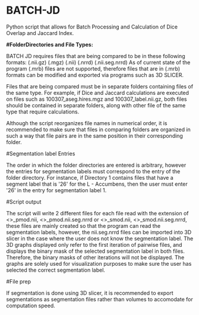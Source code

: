 # BATCH-JD
Python script that allows for Batch Processing and Calculation of Dice Overlap and Jaccard Index.

**#FolderDirectories and File Types:** 


BATCH JD requires files that are being compared to be in these following formats: 
  (.nii.gz)
  (.mgz)
  (.nii)
  (.nrrd)
  (.nii.seg.nrrd)
As of current state of the program (.mrb) files are not supported, therefore files that are in (.mrb) formats can be modified and exported via programs such as 3D SLICER. 

Files that are being compared must be in separate folders containing files of the same type. For example, if Dice and Jaccard calculations are executed on files such as 100307_aseg.hires.mgz and 100307_label.nii.gz, both files should be contained in separate folders, along with other file of the same type that require calculations. 

Although the script reorganizes file names in numerical order, it is recommended to make sure that files in comparing folders are organized in such a way that file pairs are in the same position in their corresponding folder. 

#Segmentation label Entries 


The order in which the folder directories are entered is arbitrary, however the entries for segmentation labels must correspond to the entry of the folder directory. For instance, if Directory 1 contains files that have a segment label that is '26' for the L - Accumbens, then the user must enter '26' in the entry for segmentation label 1. 

#Script output


The script will write 2 different files for each file read with the extension of  <>_pmod.nii, <>_pmod.nii.seg.nrrd or <>_smod.nii, <>_smod.nii.seg.nrrd, these files are mainly created so that the program can read the segmentation labels, however, the nii.seg.nrrd files can be imported into 3D slicer in the case where the user does not know the segmentation label. 
The 3D graphs displayed only refer to the first iteration of pairwise files, and displays the binary mask of the selected segmentation label in both files. Therefore, the binary masks of other iterations will not be displayed. The graphs are solely used for visualization purposes to make sure the user has selected the correct segmentation label. 

#File prep


If segmentation is done using 3D slicer, it is recommended to export segmentations as segmentation files rather than volumes to accomodate for computation speed. 
